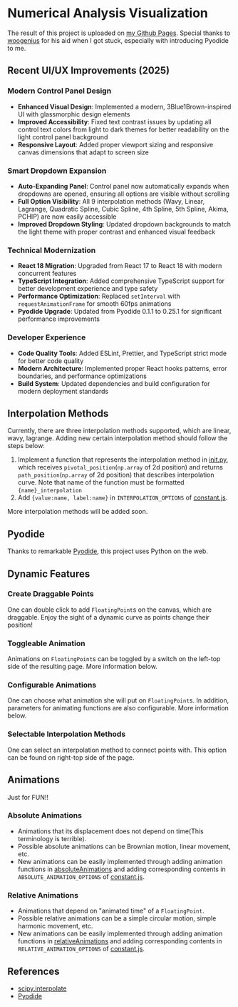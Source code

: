 # Numerical Analysis Visualization
The result of this project is uploaded on [my Github Pages](https://soheunyi.github.io/na_visualization/).
Special thanks to [woogenius](https://github.com/woogenius) for his aid when I got stuck, especially with introducing Pyodide to me.

## Recent UI/UX Improvements (2025)

### Modern Control Panel Design
- **Enhanced Visual Design**: Implemented a modern, 3Blue1Brown-inspired UI with glassmorphic design elements
- **Improved Accessibility**: Fixed text contrast issues by updating all control text colors from light to dark themes for better readability on the light control panel background
- **Responsive Layout**: Added proper viewport sizing and responsive canvas dimensions that adapt to screen size

### Smart Dropdown Expansion
- **Auto-Expanding Panel**: Control panel now automatically expands when dropdowns are opened, ensuring all options are visible without scrolling
- **Full Option Visibility**: All 9 interpolation methods (Wavy, Linear, Lagrange, Quadratic Spline, Cubic Spline, 4th Spline, 5th Spline, Akima, PCHIP) are now easily accessible
- **Improved Dropdown Styling**: Updated dropdown backgrounds to match the light theme with proper contrast and enhanced visual feedback

### Technical Modernization
- **React 18 Migration**: Upgraded from React 17 to React 18 with modern concurrent features
- **TypeScript Integration**: Added comprehensive TypeScript support for better development experience and type safety
- **Performance Optimization**: Replaced `setInterval` with `requestAnimationFrame` for smooth 60fps animations
- **Pyodide Upgrade**: Updated from Pyodide 0.1.1 to 0.25.1 for significant performance improvements

### Developer Experience
- **Code Quality Tools**: Added ESLint, Prettier, and TypeScript strict mode for better code quality
- **Modern Architecture**: Implemented proper React hooks patterns, error boundaries, and performance optimizations
- **Build System**: Updated dependencies and build configuration for modern deployment standards

## Interpolation Methods
Currently, there are three interpolation methods supported, which are linear, wavy, lagrange.
Adding new certain interpolation method should follow the steps below:
1. Implement a function that represents the interpolation method in [init.py](https://github.com/lsdluis1/na_visualization/blob/master/public/python/init.py), which receives `pivotal_position`(`np.array` of 2d position) and returns `path_position`(`np.array` of 2d position) that describes interpolation curve. Note that name of the function must be formatted `{name}_interpolation`
2. Add `{value:name, label:name}` in `INTERPOLATION_OPTIONS` of [constant.js](https://github.com/lsdluis1/na_visualization/blob/master/src/constant.js).

More interpolation methods will be added soon.
## Pyodide
Thanks to remarkable [Pyodide](https://github.com/iodide-project/pyodide), this project uses Python on the web.
## Dynamic Features
### Create Draggable Points
One can double click to add `FloatingPoint`s on the canvas, which are draggable. Enjoy the sight of a dynamic curve as points change their position!
### Toggleable Animation
Animations on `FloatingPoint`s can be toggled by a switch on the left-top side of the resulting page. More information below.
### Configurable Animations
One can choose what animation she will put on `FloatingPoint`s. In addition, parameters for animating functions are also configurable. More information below.
### Selectable Interpolation Methods
One can select an interpolation method to connect points with. This option can be found on right-top side of the page.
## Animations 
Just for FUN!!
### Absolute Animations
- Animations that its displacement does not depend on time(This terminology is terrible).
- Possible absolute animations can be Brownian motion, linear movement, etc.
- New animations can be easily implemented through adding animation functions in [absoluteAnimations](https://github.com/lsdluis1/na_visualization/tree/master/src/animations/absoluteAnimations) and adding corresponding contents in `ABSOLUTE_ANIMATION_OPTIONS` of [constant.js](https://github.com/lsdluis1/na_visualization/blob/master/src/constant.js).
### Relative Animations
- Animations that depend on "animated time" of a `FloatingPoint`.
- Possible relative animations can be a simple circular motion, simple harmonic movement, etc.
- New animations can be easily implemented through adding animation functions in [relativeAnimations](https://github.com/lsdluis1/na_visualization/tree/master/src/animations/relativeAnimations) and adding corresponding contents in `RELATIVE_ANIMATION_OPTIONS` of [constant.js](https://github.com/lsdluis1/na_visualization/blob/master/src/constant.js).

## References
- [scipy.interpolate](https://docs.scipy.org/doc/scipy/reference/interpolate.html)
- [Pyodide](https://github.com/iodide-project/pyodide)

